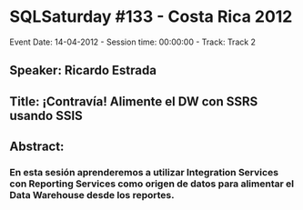 # SQLSaturday #133 - Costa Rica 2012
Event Date: 14-04-2012 - Session time: 00:00:00 - Track: Track 2
## Speaker: Ricardo Estrada
## Title: ¡Contravía!  Alimente el DW con SSRS usando SSIS
## Abstract:
### En esta sesión aprenderemos a utilizar Integration Services con Reporting Services como origen de datos para alimentar el Data Warehouse desde los reportes.
